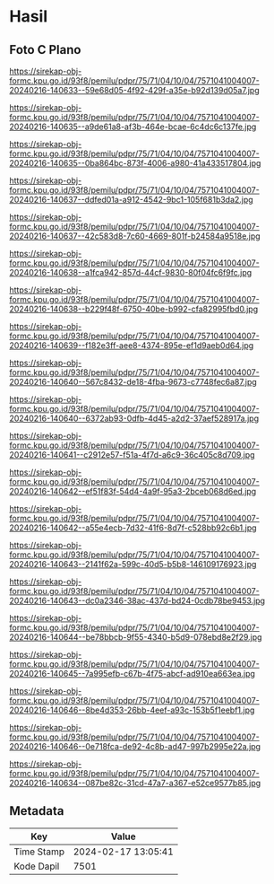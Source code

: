 # Hasil

## Foto C Plano

https://sirekap-obj-formc.kpu.go.id/93f8/pemilu/pdpr/75/71/04/10/04/7571041004007-20240216-140633--59e68d05-4f92-429f-a35e-b92d139d05a7.jpg

https://sirekap-obj-formc.kpu.go.id/93f8/pemilu/pdpr/75/71/04/10/04/7571041004007-20240216-140635--a9de61a8-af3b-464e-bcae-6c4dc6c137fe.jpg

https://sirekap-obj-formc.kpu.go.id/93f8/pemilu/pdpr/75/71/04/10/04/7571041004007-20240216-140635--0ba864bc-873f-4006-a980-41a433517804.jpg

https://sirekap-obj-formc.kpu.go.id/93f8/pemilu/pdpr/75/71/04/10/04/7571041004007-20240216-140637--ddfed01a-a912-4542-9bc1-105f681b3da2.jpg

https://sirekap-obj-formc.kpu.go.id/93f8/pemilu/pdpr/75/71/04/10/04/7571041004007-20240216-140637--42c583d8-7c60-4669-801f-b24584a9518e.jpg

https://sirekap-obj-formc.kpu.go.id/93f8/pemilu/pdpr/75/71/04/10/04/7571041004007-20240216-140638--a1fca942-857d-44cf-9830-80f04fc6f9fc.jpg

https://sirekap-obj-formc.kpu.go.id/93f8/pemilu/pdpr/75/71/04/10/04/7571041004007-20240216-140638--b229f48f-6750-40be-b992-cfa82995fbd0.jpg

https://sirekap-obj-formc.kpu.go.id/93f8/pemilu/pdpr/75/71/04/10/04/7571041004007-20240216-140639--f182e3ff-aee8-4374-895e-ef1d9aeb0d64.jpg

https://sirekap-obj-formc.kpu.go.id/93f8/pemilu/pdpr/75/71/04/10/04/7571041004007-20240216-140640--567c8432-de18-4fba-9673-c7748fec6a87.jpg

https://sirekap-obj-formc.kpu.go.id/93f8/pemilu/pdpr/75/71/04/10/04/7571041004007-20240216-140640--6372ab93-0dfb-4d45-a2d2-37aef528917a.jpg

https://sirekap-obj-formc.kpu.go.id/93f8/pemilu/pdpr/75/71/04/10/04/7571041004007-20240216-140641--c2912e57-f51a-4f7d-a6c9-36c405c8d709.jpg

https://sirekap-obj-formc.kpu.go.id/93f8/pemilu/pdpr/75/71/04/10/04/7571041004007-20240216-140642--ef51f83f-54d4-4a9f-95a3-2bceb068d6ed.jpg

https://sirekap-obj-formc.kpu.go.id/93f8/pemilu/pdpr/75/71/04/10/04/7571041004007-20240216-140642--a55e4ecb-7d32-41f6-8d7f-c528bb92c6b1.jpg

https://sirekap-obj-formc.kpu.go.id/93f8/pemilu/pdpr/75/71/04/10/04/7571041004007-20240216-140643--2141f62a-599c-40d5-b5b8-146109176923.jpg

https://sirekap-obj-formc.kpu.go.id/93f8/pemilu/pdpr/75/71/04/10/04/7571041004007-20240216-140643--dc0a2346-38ac-437d-bd24-0cdb78be9453.jpg

https://sirekap-obj-formc.kpu.go.id/93f8/pemilu/pdpr/75/71/04/10/04/7571041004007-20240216-140644--be78bbcb-9f55-4340-b5d9-078ebd8e2f29.jpg

https://sirekap-obj-formc.kpu.go.id/93f8/pemilu/pdpr/75/71/04/10/04/7571041004007-20240216-140645--7a995efb-c67b-4f75-abcf-ad910ea663ea.jpg

https://sirekap-obj-formc.kpu.go.id/93f8/pemilu/pdpr/75/71/04/10/04/7571041004007-20240216-140646--8be4d353-26bb-4eef-a93c-153b5f1eebf1.jpg

https://sirekap-obj-formc.kpu.go.id/93f8/pemilu/pdpr/75/71/04/10/04/7571041004007-20240216-140646--0e718fca-de92-4c8b-ad47-997b2995e22a.jpg

https://sirekap-obj-formc.kpu.go.id/93f8/pemilu/pdpr/75/71/04/10/04/7571041004007-20240216-140634--087be82c-31cd-47a7-a367-e52ce9577b85.jpg


## Metadata

| Key        | Value               |
| ---------- | ------------------- |
| Time Stamp | 2024-02-17 13:05:41 |
| Kode Dapil | 7501                |



